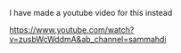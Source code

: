 I have made a youtube video for this instead

https://www.youtube.com/watch?v=zusbWcWddmA&ab_channel=sammahdi
